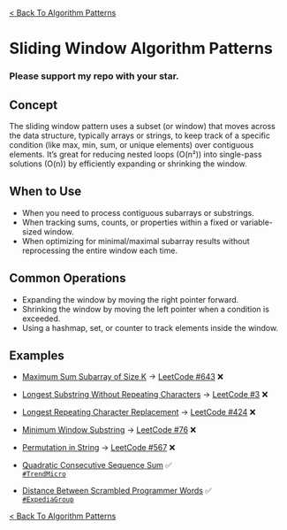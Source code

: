 [< Back To Algorithm Patterns](../../)

# Sliding Window Algorithm Patterns
### Please support my repo with your star.

## Concept
The sliding window pattern uses a subset (or window) that moves across the data structure, typically arrays or strings, to keep track of a specific condition (like max, min, sum, or unique elements) over contiguous elements. It’s great for reducing nested loops (O(n²)) into single-pass solutions (O(n)) by efficiently expanding or shrinking the window.

## When to Use
- When you need to process contiguous subarrays or substrings.
- When tracking sums, counts, or properties within a fixed or variable-sized window.
- When optimizing for minimal/maximal subarray results without reprocessing the entire window each time.

## Common Operations
- Expanding the window by moving the right pointer forward.
- Shrinking the window by moving the left pointer when a condition is exceeded.
- Using a hashmap, set, or counter to track elements inside the window.

## Examples
- [Maximum Sum Subarray of Size K]() → [LeetCode #643](https://leetcode.com/problems/maximum-average-subarray-i) ❌

- [Longest Substring Without Repeating Characters]() → [LeetCode #3](https://leetcode.com/problems/longest-substring-without-repeating-characters) ❌

- [Longest Repeating Character Replacement]() → [LeetCode #424](https://leetcode.com/problems/longest-repeating-character-replacement) ❌

- [Minimum Window Substring]() → [LeetCode #76](https://leetcode.com/problems/minimum-window-substring) ❌

- [Permutation in String]() → [LeetCode #567](https://leetcode.com/problems/permutation-in-string) ❌

- [Quadratic Consecutive Sequence Sum](quadratic_consecutive_sequence_sum/) ✅
  <br>
  [`#TrendMicro`](https://trendmicro.com)

- [Distance Between Scrambled Programmer Words](distance_between_scrambled_programmer_words/) ✅
  <br>
  [`#ExpediaGroup`](https://expediagroup.com)

[< Back To Algorithm Patterns](../../)
